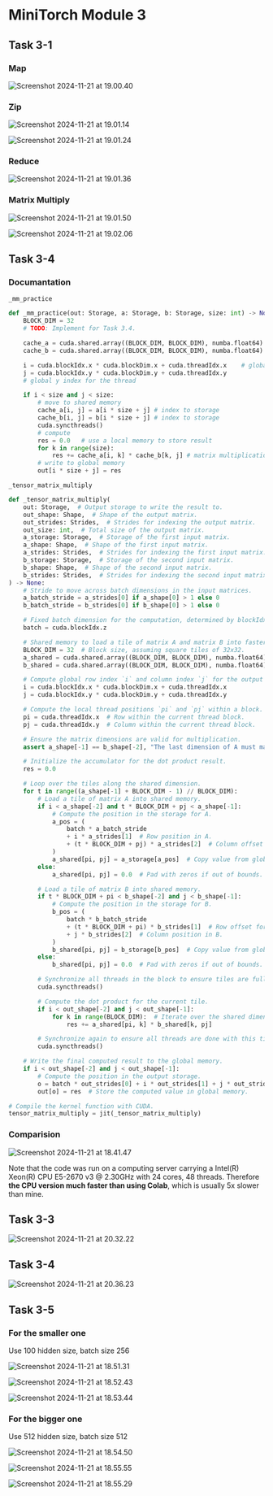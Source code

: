 # MiniTorch Module 3

## Task 3-1

### Map

![Screenshot 2024-11-21 at 19.00.40](imgs/Screenshot%202024-11-21%20at%2019.00.40.png)

### Zip

![Screenshot 2024-11-21 at 19.01.14](imgs/Screenshot%202024-11-21%20at%2019.01.14.png)

![Screenshot 2024-11-21 at 19.01.24](imgs/Screenshot%202024-11-21%20at%2019.01.24.png)

### Reduce

![Screenshot 2024-11-21 at 19.01.36](imgs/Screenshot%202024-11-21%20at%2019.01.36.png)

### Matrix Multiply

![Screenshot 2024-11-21 at 19.01.50](imgs/Screenshot%202024-11-21%20at%2019.01.50.png)

![Screenshot 2024-11-21 at 19.02.06](imgs/Screenshot%202024-11-21%20at%2019.02.06.png)

## Task 3-4

### Documantation

`_mm_practice`

```python
def _mm_practice(out: Storage, a: Storage, b: Storage, size: int) -> None:
    BLOCK_DIM = 32
    # TODO: Implement for Task 3.4.

    cache_a = cuda.shared.array((BLOCK_DIM, BLOCK_DIM), numba.float64)	# use (32, 32) cache to store a
    cache_b = cuda.shared.array((BLOCK_DIM, BLOCK_DIM), numba.float64)	# use (32, 32) cache to store b

    i = cuda.blockIdx.x * cuda.blockDim.x + cuda.threadIdx.x	# global x index for the thread
    j = cuda.blockIdx.y * cuda.blockDim.y + cuda.threadIdx.y
    # global y index for the thread

    if i < size and j < size:
        # move to shared memory
        cache_a[i, j] = a[i * size + j]	# index to storage
        cache_b[i, j] = b[i * size + j]	# index to storage
        cuda.syncthreads()
        # compute
        res = 0.0	# use a local memory to store result
        for k in range(size):
            res += cache_a[i, k] * cache_b[k, j] # matrix multiplication
        # write to global memory
        out[i * size + j] = res
```

`_tensor_matrix_multiply`

```python
def _tensor_matrix_multiply(
    out: Storage,  # Output storage to write the result to.
    out_shape: Shape,  # Shape of the output matrix.
    out_strides: Strides,  # Strides for indexing the output matrix.
    out_size: int,  # Total size of the output matrix.
    a_storage: Storage,  # Storage of the first input matrix.
    a_shape: Shape,  # Shape of the first input matrix.
    a_strides: Strides,  # Strides for indexing the first input matrix.
    b_storage: Storage,  # Storage of the second input matrix.
    b_shape: Shape,  # Shape of the second input matrix.
    b_strides: Strides,  # Strides for indexing the second input matrix.
) -> None:
    # Stride to move across batch dimensions in the input matrices.
    a_batch_stride = a_strides[0] if a_shape[0] > 1 else 0
    b_batch_stride = b_strides[0] if b_shape[0] > 1 else 0

    # Fixed batch dimension for the computation, determined by blockIdx.z.
    batch = cuda.blockIdx.z

    # Shared memory to load a tile of matrix A and matrix B into faster local storage.
    BLOCK_DIM = 32  # Block size, assuming square tiles of 32x32.
    a_shared = cuda.shared.array((BLOCK_DIM, BLOCK_DIM), numba.float64)
    b_shared = cuda.shared.array((BLOCK_DIM, BLOCK_DIM), numba.float64)

    # Compute global row index `i` and column index `j` for the output matrix.
    i = cuda.blockIdx.x * cuda.blockDim.x + cuda.threadIdx.x
    j = cuda.blockIdx.y * cuda.blockDim.y + cuda.threadIdx.y

    # Compute the local thread positions `pi` and `pj` within a block.
    pi = cuda.threadIdx.x  # Row within the current thread block.
    pj = cuda.threadIdx.y  # Column within the current thread block.

    # Ensure the matrix dimensions are valid for multiplication.
    assert a_shape[-1] == b_shape[-2], "The last dimension of A must match the second-to-last dimension of B"

    # Initialize the accumulator for the dot product result.
    res = 0.0

    # Loop over the tiles along the shared dimension.
    for t in range((a_shape[-1] + BLOCK_DIM - 1) // BLOCK_DIM):
        # Load a tile of matrix A into shared memory.
        if i < a_shape[-2] and t * BLOCK_DIM + pj < a_shape[-1]:
            # Compute the position in the storage for A.
            a_pos = (
                batch * a_batch_stride
                + i * a_strides[1]  # Row position in A.
                + (t * BLOCK_DIM + pj) * a_strides[2]  # Column offset for the tile.
            )
            a_shared[pi, pj] = a_storage[a_pos]  # Copy value from global to shared memory.
        else:
            a_shared[pi, pj] = 0.0  # Pad with zeros if out of bounds.

        # Load a tile of matrix B into shared memory.
        if t * BLOCK_DIM + pi < b_shape[-2] and j < b_shape[-1]:
            # Compute the position in the storage for B.
            b_pos = (
                batch * b_batch_stride
                + (t * BLOCK_DIM + pi) * b_strides[1]  # Row offset for the tile.
                + j * b_strides[2]  # Column position in B.
            )
            b_shared[pi, pj] = b_storage[b_pos]  # Copy value from global to shared memory.
        else:
            b_shared[pi, pj] = 0.0  # Pad with zeros if out of bounds.

        # Synchronize all threads in the block to ensure tiles are fully loaded.
        cuda.syncthreads()

        # Compute the dot product for the current tile.
        if i < out_shape[-2] and j < out_shape[-1]:
            for k in range(BLOCK_DIM):  # Iterate over the shared dimension within the tile.
                res += a_shared[pi, k] * b_shared[k, pj]

        # Synchronize again to ensure all threads are done with this tile before the next one.
        cuda.syncthreads()

    # Write the final computed result to the global memory.
    if i < out_shape[-2] and j < out_shape[-1]:
        # Compute the position in the output storage.
        o = batch * out_strides[0] + i * out_strides[1] + j * out_strides[2]
        out[o] = res  # Store the computed value in global memory.

# Compile the kernel function with CUDA.
tensor_matrix_multiply = jit(_tensor_matrix_multiply)
```

### Comparision

![Screenshot 2024-11-21 at 18.41.47](imgs/compare.png)

Note that the code was run on a computing server carrying a Intel(R) Xeon(R) CPU E5-2670 v3 @ 2.30GHz with 24 cores, 48 threads. Therefore **the CPU version much faster than using Colab**, which is usually 5x slower than mine.

## Task 3-3

![Screenshot 2024-11-21 at 20.32.22](imgs/Screenshot%202024-11-21%20at%2020.32.22.png)

## Task 3-4

![Screenshot 2024-11-21 at 20.36.23](imgs/3-4.png)

## Task 3-5

### For the smaller one

Use 100 hidden size, batch size 256

![Screenshot 2024-11-21 at 18.51.31](imgs/epoch.png)

![Screenshot 2024-11-21 at 18.52.43](imgs/loss.png)

![Screenshot 2024-11-21 at 18.53.44](imgs/acc.png)

### For the bigger one

Use 512 hidden size, batch size 512

![Screenshot 2024-11-21 at 18.54.50](imgs/epoch_big.png)

![Screenshot 2024-11-21 at 18.55.55](imgs/loss_big.png)

![Screenshot 2024-11-21 at 18.55.29](imgs/acc_big.png)

